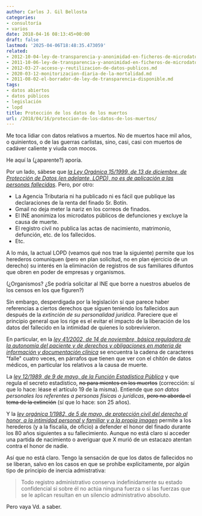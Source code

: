 ```yaml
---
author: Carlos J. Gil Bellosta
categories:
- consultoría
- varios
date: 2018-04-16 08:13:45+00:00
draft: false
lastmod: '2025-04-06T18:48:35.473059'
related:
- 2012-10-04-ley-de-transparencia-y-anonimidad-en-ficheros-de-microdatos-ii.md
- 2011-10-06-ley-de-transparencia-y-anonimidad-en-ficheros-de-microdatos.md
- 2012-03-27-acceso-y-reutilizacion-de-datos-publicos.md
- 2020-03-12-monitorizacion-diaria-de-la-mortalidad.md
- 2011-08-02-el-borrador-de-ley-de-transparencia-disponible.md
tags:
- datos abiertos
- datos públicos
- legislación
- lopd
title: Protección de los datos de los muertos
url: /2018/04/16/proteccion-de-los-datos-de-los-muertos/
---
```


Me toca lidiar con datos relativos a muertos. No de muertos hace mil años, o quinientos, o de las guerras carlistas, sino, casi, casi con muertos de cadáver caliente y viuda con mocos.

He aquí la (¿aparente?) aporía.

Por un lado, sábese que [_la Ley Orgánica 15/1999, de 13 de diciembre, de Protección de Datos (en adelante, LOPD), no es de aplicación a las personas fallecidas_](http://www.ibidem.com/derecho-al-honor-proteccion-datos-personas-fallecidas/). Pero, por otro:

* La Agencia Tributaria ni ha publicado ni es fácil que publique las declaraciones de la renta del finado Sr. Botín.
* Gmail no deja meter la nariz en los correos de finados.
* El INE anonimiza los microdatos públicos de defunciones y excluye la causa de muerte.
* El registro civil no publica las actas de nacimiento, matrimonio, defunción, etc. de los fallecidos.
* Etc.

A lo más, la actual LOPD (veamos qué nos trae la siguiente) permite que los herederos comuniquen (pero en plan solicitud, no en plan ejercicio de un derecho) su interés en la eliminación de registros de sus familiares difuntos que obren en poder de empresas y organismos.

(¿Organismos? ¿Se podría solicitar al INE que borre a nuestros abuelos de los censos en los que figuren?)

Sin embargo, desperdigada por la legislación sí que parece haber referencias a ciertos derechos que siguen teniendo los fallecidos aun después de la _extinción de su personalidad jurídica_. Pareciere que el principio general que los rige es el evitar el impacto de la liberación de los datos del fallecido en la intimidad de quienes lo sobrevivieron.

En particular, en la [_ley 41/2002, de 14 de noviembre, básica reguladora de la autonomía del paciente y de derechos y obligaciones en materia de información y documentación clínica_](https://www.boe.es/buscar/doc.php?id=BOE-A-2002-22188) se encuentra la cadena de caracteres "falle" cuatro veces, en párrafos que tienen que ver con el chitón de datos médicos, en particular los relativos a la causa de muerte.

La [_ley 12/1989, de 9 de mayo, de la Función Estadística Pública_](https://www.boe.es/buscar/doc.php?id=BOE-A-1989-10767) y que regula el secreto estadístico, ~~no para mientes en los muertos~~ (corrección: sí que lo hace: léase el artículo 19 de la misma). Entiende que _son datos personales los referentes a personas físicas o jurídicas_, ~~pero no aborda el tema de la extinción~~ (sí que lo hace: son 25 años).

Y la [_ley orgánica 1/1982, de 5 de mayo, de protección civil del derecho al honor, a la intimidad personal y familiar y a la propia imagen_](https://www.boe.es/buscar/doc.php?id=BOE-A-1982-11196) permite a los herederos (y a la fiscalía, de oficio) a defender el honor del finado durante los 80 años siguientes a su fallecimiento. Aunque no está claro si acceder una partida de nacimiento o averiguar que X murió de un estacazo atentan contra el honor de nadie.

Así que no está claro. Tengo la sensación de que los datos de fallecidos no se liberan, salvo en los casos en que se prohíbe explícitamente, por algún tipo de principio de inercia admistrativa:

>Todo registro administrativo conserva indefinidamente su estado confidencial si sobre él no actúa ninguna fuerza o si las fuerzas que se le aplican resultan en un silencio administrativo absoluto.

Pero vaya Vd. a saber.